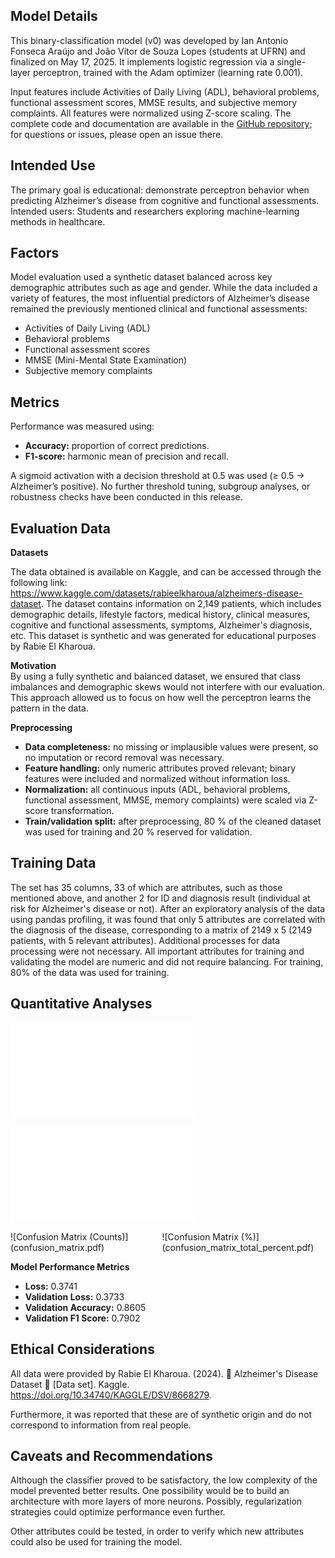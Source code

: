 ## Model Details

This binary-classification model (v0) was developed by Ian Antonio Fonseca Araújo and João Vítor de Souza Lopes (students at UFRN) and finalized on May 17, 2025. It implements logistic regression via a single-layer perceptron, trained with the Adam optimizer (learning rate 0.001).  

Input features include Activities of Daily Living (ADL), behavioral problems, functional assessment scores, MMSE results, and subjective memory complaints. All features were normalized using Z-score scaling. The complete code and documentation are available in the [GitHub repository](https://github.com/Onifin/PPGEEC2318/tree/main); for questions or issues, please open an issue there.

## Intended Use

The primary goal is educational: demonstrate perceptron behavior when predicting Alzheimer’s disease from cognitive and functional assessments.  
Intended users: Students and researchers exploring machine-learning methods in healthcare.  

## Factors

Model evaluation used a synthetic dataset balanced across key demographic attributes such as age and gender. While the data included a variety of features, the most influential predictors of Alzheimer’s disease remained the previously mentioned clinical and functional assessments:  
- Activities of Daily Living (ADL)  
- Behavioral problems  
- Functional assessment scores  
- MMSE (Mini-Mental State Examination)  
- Subjective memory complaints  


## Metrics

Performance was measured using:  
- **Accuracy:** proportion of correct predictions.  
- **F1-score:** harmonic mean of precision and recall.  

A sigmoid activation with a decision threshold at 0.5 was used (≥ 0.5 → Alzheimer’s positive). No further threshold tuning, subgroup analyses, or robustness checks have been conducted in this release. 

## Evaluation Data

**Datasets**  

The data obtained is available on Kaggle, and can be accessed through the following link: https://www.kaggle.com/datasets/rabieelkharoua/alzheimers-disease-dataset. The dataset contains information on 2,149 patients, which includes demographic details, lifestyle factors, medical history, clinical measures, cognitive and functional assessments, symptoms, Alzheimer's diagnosis, etc. This dataset is synthetic and was generated for educational purposes by Rabie El Kharoua.

**Motivation**  
By using a fully synthetic and balanced dataset, we ensured that class imbalances and demographic skews would not interfere with our evaluation. This approach allowed us to focus on how well the perceptron learns the pattern in the data.

**Preprocessing**  
- **Data completeness:** no missing or implausible values were present, so no imputation or record removal was necessary.  
- **Feature handling:** only numeric attributes proved relevant; binary features were included and normalized without information loss.  
- **Normalization:** all continuous inputs (ADL, behavioral problems, functional assessment, MMSE, memory complaints) were scaled via Z-score transformation.  
- **Train/validation split:** after preprocessing, 80 % of the cleaned dataset was used for training and 20 % reserved for validation.  

## Training Data

The set has 35 columns, 33 of which are attributes, such as those mentioned above, and another 2 for ID and diagnosis result (individual at risk for Alzheimer's disease or not). After an exploratory analysis of the data using pandas profiling, it was found that only 5 attributes are correlated with the diagnosis of the disease, corresponding to a matrix of 2149 x 5 (2149 patients, with 5 relevant attributes). Additional processes for data processing were not necessary. All important attributes for training and validating the model are numeric and did not require balancing. For training, 80% of the data was used for training.

## Quantitative Analyses

![Correlation Matrix](correlation_matrix.pdf)

![Training & Validation Losses](losses.pdf)

<div style="display: flex; gap: 20px; align-items: flex-start;">
  <div>
    ![Confusion Matrix (Counts)](confusion_matrix.pdf)
  </div>
  <div>
    ![Confusion Matrix (%)](confusion_matrix_total_percent.pdf)
  </div>
</div>

**Model Performance Metrics**

- **Loss:** 0.3741  
- **Validation Loss:** 0.3733  
- **Validation Accuracy:** 0.8605  
- **Validation F1 Score:** 0.7902  

## Ethical Considerations

All data were provided by Rabie El Kharoua. (2024). 🧠 Alzheimer's Disease Dataset 🧠 [Data set]. Kaggle. https://doi.org/10.34740/KAGGLE/DSV/8668279. 

Furthermore, it was reported that these are of synthetic origin and do not correspond to information from real people.

## Caveats and Recommendations

Although the classifier proved to be satisfactory, the low complexity of the model prevented better results. One possibility would be to build an architecture with more layers of more neurons. Possibly, regularization strategies could optimize performance even further.

Other attributes could be tested, in order to verify which new attributes could also be used for training the model.